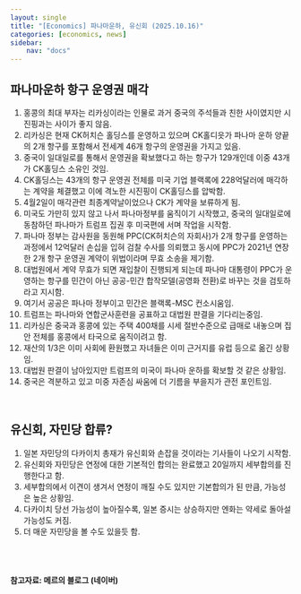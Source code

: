```yaml
---
layout: single
title: "[Economics] 파나마운하, 유신회 (2025.10.16)"
categories: [economics, news]
sidebar:
    nav: "docs"
---
```


## 파나마운하 항구 운영권 매각
1. 홍콩의 최대 부자는 리카싱이라는 인물로 과거 중국의 주석들과 친한 사이였지만 시진핑과는 사이가 좋지 않음.
1. 리카싱은 현재 CK허치슨 홀딩스를 운영하고 있으며 CK홀디읏가 파나마 운하 양끝의 2개 항구를 포함해서 전세계 46개 항구의 운영권을 가지고 있음.
1. 중국이 일대일로를 통해서 운영권을 확보했다고 하는 항구가 129개인데 이중 43개가 CK홀딩스 소유인 것임.
1. CK홀딩스는 43개의 항구 운영권 전체를 미국 기업 블랙록에 228억달러에 매각하는 계약을 체결했고 이에 격노한 시진핑이 CK홀딩스를 압박함.
1. 4월2일이 매각관련 최종계약날이었으나 CK가 계약을 보류하게 됨.
1. 미국도 가만히 있지 않고 나서 파나마정부를 움직이기 시작했고, 중국의 일대일로에 동참하던 파나마가 트럼프 집권 후 미국편에 서며 작업을 시작함.
1. 파나마 정부는 감사원을 동원해 PPC(CK허치슨의 자회사)가 2개 항구를 운영하는 과정에서 12억달러 손십을 입혀 검찰 수사를 의뢰했고 동시에 PPC가 2021년 연장한 2개 항구 운영권 계약이 위법이라며 무효 소송을 제기함.
1. 대법원에서 계약 무효가 되면 재입찰이 진행되게 되는데 파나마 대통령이 PPC가 운영하는 항구를 민간이 아닌 공공-민간 합작모델(공영화 전환)로 바꾸는 것을 검토하라고 지시함.
1. 여기서 공공은 파나마 정부이고 민간은 블랙록-MSC 컨소시움임.
1. 트럼프는 파나마와 연합군사훈련을 공표하고 대법원 판결을 기다리는중임.
1. 리카싱은 중국과 홍콩에 있는 주택 400채를 시세 절반수준으로 급매로 내놓으며 집안 전체를 홍콩에서 타국으로 움직이려고 함.
1. 재산의 1/3은 이미 사회에 환원했고 자녀들은 이미 근거지를 유럽 등으로 옮긴 상황임.
1. 대법원 판결이 남아있지만 트럼프의 미국이 파나마 운하를 확보할 것 같은 상황임.
1. 중국은 격분하고 있고 미중 자존심 싸움에 더 기름을 부을지가 관전 포인트임.

<br/>

## 유신회, 자민당 합류?
1. 일본 자민당의 다카이치 총재가 유신회와 손잡을 것이라는 기사들이 나오기 시작함.
1. 유신회와 자민당은 연정에 대한 기본적인 합의는 완료했고 20일까지 세부합의를 진행한다고 함.
1. 세부합의에서 이견이 생겨서 연정이 깨질 수도 있지만 기본합의가 된 만큼, 가능성은 높은 상황임.
1. 다카이치 당선 가능성이 높아질수록, 일본 증시는 상승하지만 엔화는 약세로 돌아설 가능성도 커짐.
1. 더 매운 자민당을 볼 수도 있을듯 함.




<br/>
<br/>

#### 참고자료: 메르의 블로그 (네이버)
